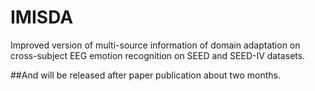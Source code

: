 # IMISDA
Improved version of multi-source information of domain adaptation on cross-subject EEG emotion recognition on SEED and SEED-IV datasets.

##And will be released after paper publication about two months.
